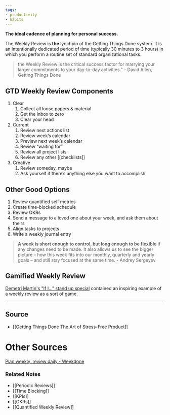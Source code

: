 ```yaml
---
tags:
- productivity
- habits
---
```

**The ideal cadence of planning for personal success.**

The Weekly Review is **the** lynchpin of the Getting Things Done system. It is an intentionally dedicated period of time (typically 30 minutes to 3 hours) in which you perform a routine set of standard organizational tasks.

> the Weekly Review is the critical success factor for marrying your larger commitments to your day-to-day activities.” – David Allen, Getting Things Done
> 

## GTD Weekly Review Components

1. Clear
    1. Collect all loose papers & material
    2. Get the inbox to zero
    3. Clear your head
2. Current
    1. Review next actions list
    2. Review week’s calendar
    3. Preview next week’s calendar 
    4. Review “waiting for”
    5. Review all project lists
    6. Review any other [[checklists]]
3. Creative
    1. Review someday, maybe
    2. Ask yourself if there’s anything else you want to accomplish 

## Other Good Options

1. Review quantified self metrics
2. Create time-blocked schedule 
3. Review OKRs
4. Send a message to a loved one about your week, and ask them about theirs
5. Align tasks to projects 
6. Write a weekly journal entry

> **A week is short enough to control, but long enough to be flexible** if any changes need to be made. It also allows us to see the bigger picture – how this week fits into our monthly, quarterly and yearly goals – and still stay focused at the same time. - Andrey Sergeyev
> 

## Gamified Weekly Review

[Demetri Martin's "If I..." stand up special](https://www.youtube.com/watch?v=NzsEtafv-FA&t=371s) contained an inspiring example of a weekly review as a sort of game.

---

## Source
- [[Getting Things Done The Art of Stress-Free Product]]

# Other Sources

[Plan weekly, review daily - Weekdone](https://blog.weekdone.com/plan-weekly-review-daily/)

### Related Notes
- [[Periodic Reviews]]
- [[Time Blocking]]
- [[KPIs]]
- [[OKRs]]
- [[Quantified Weekly Review]]